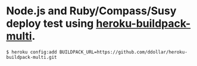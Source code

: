 # Node.js and Ruby/Compass/Susy deploy test using [heroku-buildpack-multi](https://github.com/ddollar/heroku-buildpack-multi).

```shell
$ heroku config:add BUILDPACK_URL=https://github.com/ddollar/heroku-buildpack-multi.git
```

